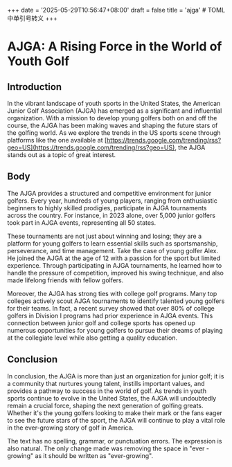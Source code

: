 +++
date = '2025-05-29T10:56:47+08:00'
draft = false
title = 'ajga' # TOML中单引号转义
+++

# AJGA: A Rising Force in the World of Youth Golf

## Introduction
In the vibrant landscape of youth sports in the United States, the American Junior Golf Association (AJGA) has emerged as a significant and influential organization. With a mission to develop young golfers both on and off the course, the AJGA has been making waves and shaping the future stars of the golfing world. As we explore the trends in the US sports scene through platforms like the one available at [https://trends.google.com/trending/rss?geo=US](https://trends.google.com/trending/rss?geo=US), the AJGA stands out as a topic of great interest.

## Body
The AJGA provides a structured and competitive environment for junior golfers. Every year, hundreds of young players, ranging from enthusiastic beginners to highly skilled prodigies, participate in AJGA tournaments across the country. For instance, in 2023 alone, over 5,000 junior golfers took part in AJGA events, representing all 50 states.

These tournaments are not just about winning and losing; they are a platform for young golfers to learn essential skills such as sportsmanship, perseverance, and time management. Take the case of young golfer Alex. He joined the AJGA at the age of 12 with a passion for the sport but limited experience. Through participating in AJGA tournaments, he learned how to handle the pressure of competition, improved his swing technique, and also made lifelong friends with fellow golfers.

Moreover, the AJGA has strong ties with college golf programs. Many top colleges actively scout AJGA tournaments to identify talented young golfers for their teams. In fact, a recent survey showed that over 80% of college golfers in Division I programs had prior experience in AJGA events. This connection between junior golf and college sports has opened up numerous opportunities for young golfers to pursue their dreams of playing at the collegiate level while also getting a quality education.

## Conclusion
In conclusion, the AJGA is more than just an organization for junior golf; it is a community that nurtures young talent, instills important values, and provides a pathway to success in the world of golf. As trends in youth sports continue to evolve in the United States, the AJGA will undoubtedly remain a crucial force, shaping the next generation of golfing greats. Whether it's the young golfers looking to make their mark or the fans eager to see the future stars of the sport, the AJGA will continue to play a vital role in the ever-growing story of golf in America.

The text has no spelling, grammar, or punctuation errors. The expression is also natural. The only change made was removing the space in "ever - growing" as it should be written as "ever-growing".